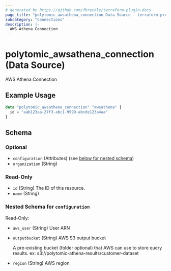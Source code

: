 ```yaml
---
# generated by https://github.com/fbreckle/terraform-plugin-docs
page_title: "polytomic_awsathena_connection Data Source - terraform-provider-polytomic"
subcategory: "Connections"
description: |-
  AWS Athena Connection
---
```


# polytomic_awsathena_connection (Data Source)

AWS Athena Connection

## Example Usage

```terraform
data "polytomic_awsathena_connection" "awsathena" {
  id = "aab123aa-27f3-abc1-9999-abcde123a4aa"
}
```

<!-- schema generated by tfplugindocs -->
## Schema

### Optional

- `configuration` (Attributes) (see [below for nested schema](#nestedatt--configuration))
- `organization` (String)

### Read-Only

- `id` (String) The ID of this resource.
- `name` (String)

<a id="nestedatt--configuration"></a>
### Nested Schema for `configuration`

Read-Only:

- `aws_user` (String) User ARN
- `outputbucket` (String) AWS S3 output bucket

    A pre-existing bucket (folder optional) that AWS can use to store query results. ex: s3://polytomic-athena-results/customer-dataset
- `region` (String) AWS region


